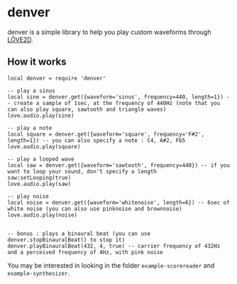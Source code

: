 # denver

denver is a simple library to help you play custom waveforms through [LÖVE2D](http://love2d.org).

## How it works

```
local denver = require 'denver'

-- play a sinus
local sine = denver.get({waveform='sinus', frequency=440, length=1}) -- create a sample of 1sec, at the frequency of 440Hz (note that you can also play square, sawtooth and triangle waves)
love.audio.play(sine)

-- play a note
local square = denver.get({waveform='square', frequency='F#2', length=1}) -- you can also specify a note : C4, A#2, Fb5
love.audio.play(square)

-- play a looped wave
local saw = denver.get({waveform='sawtooth', frequency=440}) -- if you want to loop your sound, don't specify a length
saw:setLooping(true)
love.audio.play(saw)

-- play noise
local noise = denver.get({waveform='whitenoise', length=6}) -- 6sec of white noise (you can also use pinknoise and brownnoise)
love.audio.play(noise)


-- bonus : plays a binaural beat (you can use denver.stopBinauralBeat() to stop it)
denver.playBinauralBeat(432, 4, true) -- carrier frequency of 432Hz and a perceived frequency of 4Hz, with pink noise
```
You may be interested in looking in the folder `example-scorereader` and `example-synthesizer`.
